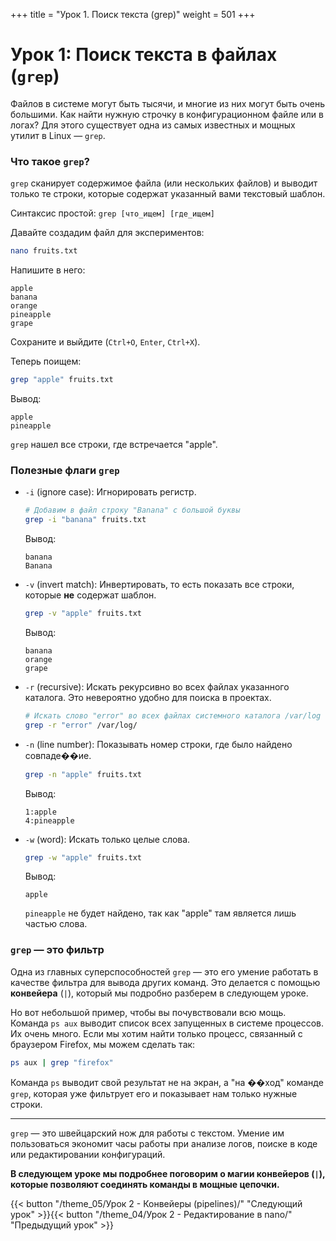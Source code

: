 +++
title = "Урок 1. Поиск текста (grep)"
weight = 501
+++
# Урок 1: Поиск текста в файлах (`grep`)

Файлов в системе могут быть тысячи, и многие из них могут быть очень большими. Как найти нужную строчку в конфигурационном файле или в логах? Для этого существует одна из самых известных и мощных утилит в Linux — `grep`.

### Что такое `grep`?

`grep` сканирует содержимое файла (или нескольких файлов) и выводит только те строки, которые содержат указанный вами текстовый шаблон.

Синтаксис простой: `grep [что_ищем] [где_ищем]`

Давайте создадим файл для экспериментов:
```bash
nano fruits.txt
```
Напишите в него:
```
apple
banana
orange
pineapple
grape
```
Сохраните и выйдите (`Ctrl+O`, `Enter`, `Ctrl+X`).

Теперь поищем:
```bash
grep "apple" fruits.txt
```
Вывод:
```
apple
pineapple
```
`grep` нашел все строки, где встречается "apple".

### Полезные флаги `grep`

*   `-i` (ignore case): Игнорировать регистр.
    ```bash
    # Добавим в файл строку "Banana" с большой буквы
    grep -i "banana" fruits.txt
    ```
    Вывод:
    ```
    banana
    Banana
    ```
*   `-v` (invert match): Инвертировать, то есть показать все строки, которые **не** содержат шаблон.
    ```bash
    grep -v "apple" fruits.txt
    ```
    Вывод:
    ```
    banana
    orange
    grape
    ```
*   `-r` (recursive): Искать рекурсивно во всех файлах указанного каталога. Это невероятно удобно для поиска в проектах.
    ```bash
    # Искать слово "error" во всех файлах системного каталога /var/log
    grep -r "error" /var/log/
    ```
*   `-n` (line number): Показывать номер строки, где было найдено совпаде��ие.
    ```bash
    grep -n "apple" fruits.txt
    ```
    Вывод:
    ```
    1:apple
    4:pineapple
    ```
*   `-w` (word): Искать только целые слова.
    ```bash
    grep -w "apple" fruits.txt
    ```
    Вывод:
    ```
    apple
    ```
    `pineapple` не будет найдено, так как "apple" там является лишь частью слова.

### `grep` — это фильтр

Одна из главных суперспособностей `grep` — это его умение работать в качестве фильтра для вывода других команд. Это делается с помощью **конвейера** (`|`), который мы подробно разберем в следующем уроке.

Но вот небольшой пример, чтобы вы почувствовали всю мощь. Команда `ps aux` выводит список всех запущенных в системе процессов. Их очень много. Если мы хотим найти только процесс, связанный с браузером Firefox, мы можем сделать так:
```bash
ps aux | grep "firefox"
```
Команда `ps` выводит свой результат не на экран, а "на ��ход" команде `grep`, которая уже фильтрует его и показывает нам только нужные строки.

---
`grep` — это швейцарский нож для работы с текстом. Умение им пользоваться экономит часы работы при анализе логов, поиске в коде или редактировании конфигураций.

**В следующем уроке мы подробнее поговорим о магии конвейеров (`|`), которые позволяют соединять команды в мощные цепочки.**

{{< button "/theme_05/Урок 2 - Конвейеры (pipelines)/" "Следующий урок" >}}{{< button "/theme_04/Урок 2 - Редактирование в nano/" "Предыдущий урок" >}}
